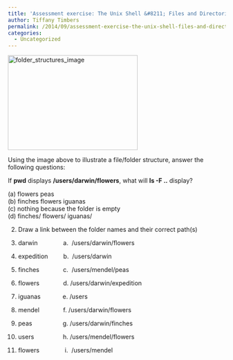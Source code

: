 ```yaml
---
title: 'Assessment exercise: The Unix Shell &#8211; Files and Directories'
author: Tiffany Timbers
permalink: /2014/09/assessment-exercise-the-unix-shell-files-and-directories/
categories:
  - Uncategorized
---
```

[<img class="alignnone size-medium wp-image-8972" alt="folder_structures_image" src="/software-carpentry-training-website/uploads/2014/09/folder_structures_image-300x219.png" width="300" height="219" />][1]

Using the image above to illustrate a file/folder structure, answer the following questions:

If **pwd** displays **/users/darwin/flowers**, what will **ls -F ..** display?

(a) flowers peas  
(b) finches flowers iguanas  
(c) nothing because the folder is empty  
(d) finches/ flowers/ iguanas/

2. Draw a link between the folder names and their correct path(s)

1. darwin               a.  /users/darwin/flowers  
2. expedition         b.  /users/darwin  
3. finches              c.  /users/mendel/peas  
4. flowers              d. /users/darwin/expedition  
5. iguanas             e. /users  
6. mendel              f. /users/darwin/flowers  
7. peas                  g. /users/darwin/finches  
8. users                 h. /users/mendel/flowers  
9. flowers               i.  /users/mendel

&nbsp;

 [1]: /software-carpentry-training-website/uploads/2014/09/folder_structures_image.png
